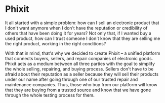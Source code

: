 # Phixit

It all started with a simple problem: how can I sell an electronic product that I don't want anymore when I don't have the reputation or credibility of others that have been doing it for years? Not only that, if I wanted buy a used product, how can I trust someone I don't know that they are selling me the right product, working in the right conditions? 

With that in mind, that's why we decided to create Phixit – a unified platform that connects buyers, sellers, and repair companies of electronic goods. Phixit acts as a medium between all three parties with the goal to simplify the whole selling, repairing, and buying process. Sellers don't have to be afraid about their reputation as a seller because they will sell their products under our name after going through one of our trusted repair and maintenance companies. Thus, those who buy from our platform will know that they are buying from a trusted source and know that we have gone through the whole testing process for them.
